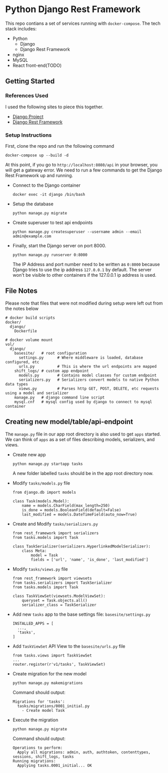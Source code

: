 # Python Django Rest Framework
This repo contians a set of services running with `docker-compose`.  The tech stack includes:
  - Python 
    - Django
    - Django Rest Framework
  - nginx 
  - MySQL 
  - React front-end(TODO) 

## Getting Started
### References Used
I used the following sites to piece this together.  
- [Django Project](https://www.djangoproject.com/start/)
- [Django Rest Framework](https://www.django-rest-framework.org/)
### Setup Instructions
First, clone the repo and run the following command
```
docker-compose up --build -d
```

At this point, if you go to `http://localhost:8080/api` in your browser, you will get a gateway error.  We need to run a few commands to get the Django Rest Framework up and running.

  - Connect to the Django container

    ```
    docker exec -it django /bin/bash
    ```

  - Setup the database

    ```
    python manage.py migrate
    ```

  - Create superuser to test api endpoints

    ```
    python manage.py createsuperuser --username admin --email admin@example.com
    ```

  - Finally, start the Django server on port 8000.  

    ```
    python manage.py runserver 0:8000
    ```

    The IP Address and port number need to be written as `0:8000` because Django tries to use the ip address `127.0.0.1` by default.  The server won't be visible to other containers if the 127.0.0.1 ip address is used.


## File Notes
Please note that files that were not modified during setup were left out from the notes below
```
# docker build scripts
docker/
  django/
    Dockerfile 

# docker volume mount
vol/            
  django/
    basesite/   # root configuration
      settings.py      # Where middleware is loaded, database configured, etc
      urls.py          # This is where the url endpoints are mapped
    shift_logs/ # custom app endpoint
      models.py        # Contains model classes for custom endpoint
      serializers.py   # Serializers convert models to native Python data types
      views.py         # Parses http GET, POST, DELETE, etc requests using a model and serializer
    manage.py   # django command line script
    mysql.cnf   # mysql config used by django to connect to mysql container
```

## Creating new model/table/api-endpoint
The `manage.py` file in our app root directory is also used to get `apps` started.  We can think of `apps` as a set of files describing models, serializers, and views.
- Create new app

  ```
  python manage.py startapp tasks
  ```
  A new folder labelled `tasks` should be in the app root directory now.

- Modify `tasks/models.py` file
  ```
  from django.db import models

  class Task(models.Model):
      name = models.CharField(max_length=250)
      is_done = models.BooleanField(default=False)
      last_modified = models.DateTimeField(auto_now=True)
  ```
- Create and Modify `tasks/serializers.py`
  ```
  from rest_framework import serializers
  from tasks.models import Task

  class TaskSerializer(serializers.HyperlinkedModelSerializer):
      class Meta:
          model = Task
          fields = ['url', 'name', 'is_done', 'last_modified']
  ```
- Modify `tasks/views.py` file
  ```
  from rest_framework import viewsets
  from tasks.serializers import TaskSerializer
  from tasks.models import Task

  class TaskViewSet(viewsets.ModelViewSet):
      queryset = Task.objects.all()
      serializer_class = TaskSerializer
  ```
- Add new `tasks` app to the base settings file: `basesite/settings.py`
  ```
  INSTALLED_APPS = [
    ...,
    'tasks',
  ]
  ```
- Add `TaskViewSet` API View to the `basesite/urls.py` file
  ```
  from tasks.views import TaskViewSet
  ...
  router.register(r'v1/tasks', TaskViewSet)
  ```  
- Create migration for the new model
  ```
  python manage.py makemigrations
  ```
  Command should output:
  ```
  Migrations for 'tasks':
    tasks/migrations/0001_initial.py
      - Create model Task
  ```
- Execute the migration
  ```
  python manage.py migrate
  ```
  Command should output:
  ```
  Operations to perform:
    Apply all migrations: admin, auth, authtoken, contenttypes, sessions, shift_logs, tasks
  Running migrations:
    Applying tasks.0001_initial... OK
  ```

